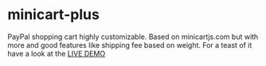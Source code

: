 # minicart-plus
PayPal shopping cart highly customizable. Based on minicartjs.com but with more and good features like shipping fee based on weight.
For a teast of it have a look at the [LIVE DEMO](http://htmlpreview.github.io/?https://github.com/fabriziotappero/minicart-plus/blob/master/minicart.html)


